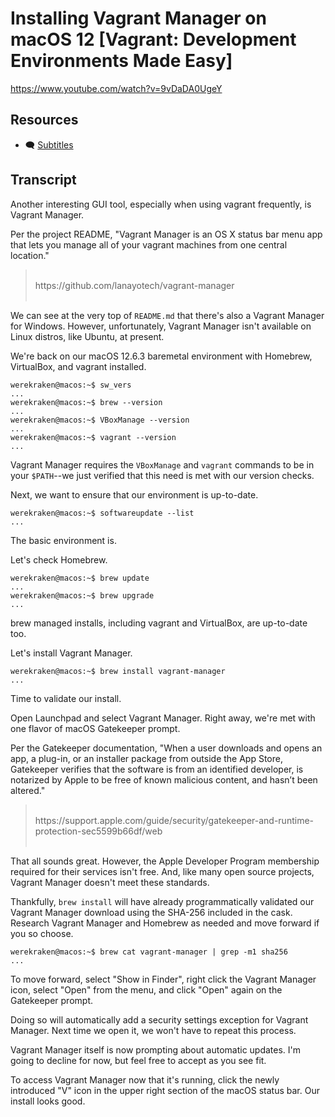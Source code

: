 # Installing Vagrant Manager on macOS 12 [Vagrant: Development Environments Made Easy]

https://www.youtube.com/watch?v=9vDaDA0UgeY

## Resources

* 🗨 [Subtitles](subtitles.srt)

## Transcript

Another interesting GUI tool, especially when using vagrant frequently, is Vagrant Manager.

Per the project README, "Vagrant Manager is an OS X status bar menu app that lets you manage all of your vagrant machines from one central location."

> <br>
> https://github.com/lanayotech/vagrant-manager
> <br><br>

We can see at the very top of `README.md` that there's also a Vagrant Manager for Windows. However, unfortunately, Vagrant Manager isn't available on Linux distros, like Ubuntu, at present.

We're back on our macOS 12.6.3 baremetal environment with Homebrew, VirtualBox, and vagrant installed.
```
werekraken@macos:~$ sw_vers
...
werekraken@macos:~$ brew --version
...
werekraken@macos:~$ VBoxManage --version
...
werekraken@macos:~$ vagrant --version
...
```
Vagrant Manager requires the `VBoxManage` and `vagrant` commands to be in your `$PATH`--we just verified that this need is met with our version checks.

Next, we want to ensure that our environment is up-to-date.
```
werekraken@macos:~$ softwareupdate --list
...
```
The basic environment is.

Let's check Homebrew.
```
werekraken@macos:~$ brew update
...
werekraken@macos:~$ brew upgrade
...
```
brew managed installs, including vagrant and VirtualBox, are up-to-date too.

Let's install Vagrant Manager.
```
werekraken@macos:~$ brew install vagrant-manager
...
```

Time to validate our install.

Open Launchpad and select Vagrant Manager. Right away, we're met with one flavor of macOS Gatekeeper prompt.

Per the Gatekeeper documentation, "When a user downloads and opens an app, a plug-in, or an installer package from outside the App Store, Gatekeeper verifies that the software is from an identified developer, is notarized by Apple to be free of known malicious content, and hasn’t been altered."

> <br>
> https://support.apple.com/guide/security/gatekeeper-and-runtime-protection-sec5599b66df/web
> <br><br>

That all sounds great. However, the Apple Developer Program membership required for their services isn't free. And, like many open source projects, Vagrant Manager doesn't meet these standards.

Thankfully, `brew install` will have already programmatically validated our Vagrant Manager download using the SHA-256 included in the cask. Research Vagrant Manager and Homebrew as needed and move forward if you so choose.

```
werekraken@macos:~$ brew cat vagrant-manager | grep -m1 sha256
...
```

To move forward, select "Show in Finder", right click the Vagrant Manager icon, select "Open" from the menu, and click "Open" again on the Gatekeeper prompt.

Doing so will automatically add a security settings exception for Vagrant Manager. Next time we open it, we won't have to repeat this process.

Vagrant Manager itself is now prompting about automatic updates. I'm going to decline for now, but feel free to accept as you see fit.

To access Vagrant Manager now that it's running, click the newly introduced "V" icon in the upper right section of the macOS status bar. Our install looks good.
